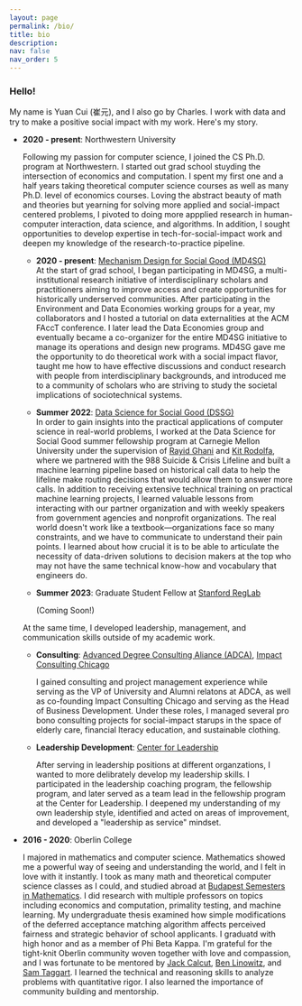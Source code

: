 ```yaml
---
layout: page
permalink: /bio/
title: bio
description:
nav: false
nav_order: 5
---
```


### Hello!

My name is Yuan Cui (崔元), and I also go by Charles. I work with data and try to make a positive social impact with my work. Here's my story.

- **2020 - present**: Northwestern University

  Following my passion for computer science, I joined the CS Ph.D. program at Northwestern. I started out grad school stuyding the intersection of economics and computation. I spent my first one and a half years taking theoretical computer science courses as well as many Ph.D. level of economics courses. Loving the abstract beauty of math and theories but yearning for solving more applied and social-impact centered problems, I pivoted to doing more appplied research in human-computer interaction, data science, and algorithms. In addition, I sought opportunities to develop expertise in tech-for-social-impact work and deepen my knowledge of the research-to-practice pipeline.

  - **2020 - present**: [Mechanism Design for Social Good (MD4SG)](https://www.md4sg.com/)  
    At the start of grad school, I began participating in MD4SG, a multi-institutional research initiative of interdisciplinary scholars and practitioners aiming to improve access and create opportunities for historically underserved communities. After participating in the Environment and Data Economies working groups for a year, my collaborators and I hosted a tutorial on data externalities at the ACM FAccT conference. I later lead the Data Economies group and eventually became a co-organizer for the entire MD4SG initiative to manage its operations and design new programs. MD4SG gave me the opportunity to do theoretical work with a social impact flavor, taught me how to have effective discussions and conduct research with people from interdisciplinary backgrounds, and introduced me to a community of scholars who are striving to study the societal implications of sociotechnical systems.

  - **Summer 2022**: [Data Science for Social Good (DSSG)](https://www.dssgfellowship.org/)  
    In order to gain insights into the practical applications of computer science in real-world problems, I worked at the Data Science for Social Good summer fellowship program at Carnegie Mellon University under the supervision of [Rayid Ghani](http://www.rayidghani.com/) and [Kit Rodolfa](https://law.stanford.edu/directory/kit-rodolfa/), where we partnered with the 988 Suicide & Crisis Lifeline and built a machine learning pipeline based on historical call data to help the lifeline make routing decisions that would allow them to answer more calls. In addition to receiving extensive technical training on practical machine learning projects, I learned valuable lessons from interacting with our partner organization and with weekly speakers from government agencies and nonprofit organizations. The real world doesn't work like a textbook—organizations face so many constraints, and we have to communicate to understand their pain points. I learned about how crucial it is to be able to articulate the necessity of data-driven solutions to decision makers at the top who may not have the same technical know-how and vocabulary that engineers do.

  - **Summer 2023**: Graduate Student Fellow at [Stanford RegLab](https://reglab.stanford.edu/)

    (Coming Soon!)
    <!-- description goes here. what i did and lessons learned. -->

  At the same time, I developed leadership, management, and communication skills outside of my academic work.

  - **Consulting**: [Advanced Degree Consulting Aliance (ADCA)](https://adca.northwestern.edu/), [Impact Consulting Chicago](https://www.linkedin.com/company/impact-consulting-chicago/)

    I gained consulting and project management experience while serving as the VP of University and Alumni relatons at ADCA, as well as co-founding Impact Consulting Chicago and serving as the Head of Business Development. Under these roles, I managed several pro bono consulting projects for social-impact starups in the space of elderly care, financial lteracy education, and sustainable clothing.

  - **Leadership Development**: [Center for Leadership](https://lead.northwestern.edu/)

    After serving in leadership positions at different organzations, I wanted to more delibrately develop my leadership skills. I participated in the leadership coaching program, the fellowship program, and later served as a team lead in the fellowship program at the Center for Leadership. I deepened my understanding of my own leadership style, identified and acted on areas of improvement, and developed a "leadership as service" mindset.

    <!-- RCTP | entrepreneurship: homeriser, the garage-->

- **2016 - 2020**: Oberlin College

  I majored in mathematics and computer science. Mathematics showed me a powerful way of seeing and understanding the world, and I felt in love with it instantly. I took as many math and theoretical computer science classes as I could, and studied abroad at [Budapest Semesters in Mathematics](https://www.budapestsemesters.com/). I did research with multiple professors on topics including economics and computation, primality testing, and machine learning. My undergraduate thesis examined how simple modifications of the deferred acceptance matching algorithm affects perceived fairness and strategic behavior of school applicants. I graduatd with high honor and as a member of Phi Beta Kappa. I'm grateful for the tight-knit Oberlin community woven together with love and compassion, and I was fortunate to be mentored by [Jack Calcut](https://www2.oberlin.edu/faculty/jcalcut/), [Ben Linowitz](https://www2.oberlin.edu/faculty/blinowit/), and [Sam Taggart](http://samueltaggart.com/). I learned the technical and reasoning skills to analyze problems with quantitative rigor. I also learned the importance of community building and mentorship.

<!-- My four years at Oberlin left precious and indelible traces in my life. I will always cherish this tight-knit community woven together with love and compassion. It nurtured my heart and changed me in many fundamental ways. There was never a lack of passion for intellectual adventures. I have met mentors and friends who inspired me to grow, showed me to be courageous, and beyond all, loved me and taught me how to love. Therefore, I'm a strong advocate of the small liberal arts college education. I'm currently serving as a Class Ambassador to help fundraise for the [Oberlin Annual Fund](https://advance.oberlin.edu/donate).

I was born and raised in Hohhot (呼和浩特), Inner Mongolia (内蒙古) until moving to Beijing (北京) at the age of 11, where I met my life-long family of teachers and friends at <a href="http://www.bj35.com/site/">志成中学</a>. I also lived in D.C. and Cleveland for about 3 years before college. -->

<!-- For now, this page is assumed to be a static description of your courses. You can convert it to a collection similar to `_projects/` so that you can have a dedicated page for each course.

Organize your courses by years, topics, or universities, however you like! -->
